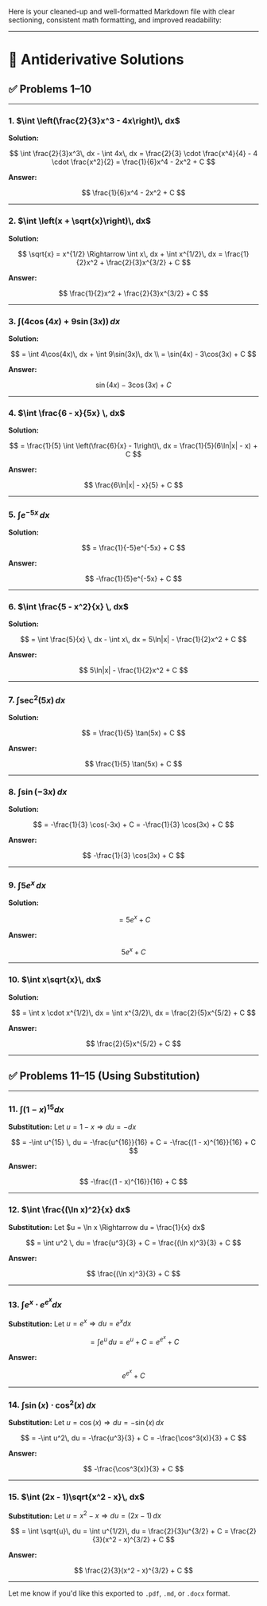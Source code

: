Here is your cleaned-up and well-formatted Markdown file with clear sectioning, consistent math formatting, and improved readability:

---

# 📘 Antiderivative Solutions

## ✅ Problems 1–10

---

### 1. $\int \left(\frac{2}{3}x^3 - 4x\right)\, dx$

**Solution:**

$$
\int \frac{2}{3}x^3\, dx - \int 4x\, dx = \frac{2}{3} \cdot \frac{x^4}{4} - 4 \cdot \frac{x^2}{2} = \frac{1}{6}x^4 - 2x^2 + C
$$

**Answer:**

$$
\frac{1}{6}x^4 - 2x^2 + C
$$

---

### 2. $\int \left(x + \sqrt{x}\right)\, dx$

**Solution:**

$$
\sqrt{x} = x^{1/2} \Rightarrow \int x\, dx + \int x^{1/2}\, dx = \frac{1}{2}x^2 + \frac{2}{3}x^{3/2} + C
$$

**Answer:**

$$
\frac{1}{2}x^2 + \frac{2}{3}x^{3/2} + C
$$

---

### 3. $\int \left(4\cos(4x) + 9\sin(3x)\right)\, dx$

**Solution:**

$$
= \int 4\cos(4x)\, dx + \int 9\sin(3x)\, dx \\
= \sin(4x) - 3\cos(3x) + C
$$

**Answer:**

$$
\sin(4x) - 3\cos(3x) + C
$$

---

### 4. $\int \frac{6 - x}{5x} \, dx$

**Solution:**

$$
= \frac{1}{5} \int \left(\frac{6}{x} - 1\right)\, dx = \frac{1}{5}(6\ln|x| - x) + C
$$

**Answer:**

$$
\frac{6\ln|x| - x}{5} + C
$$

---

### 5. $\int e^{-5x}\, dx$

**Solution:**

$$
= \frac{1}{-5}e^{-5x} + C
$$

**Answer:**

$$
-\frac{1}{5}e^{-5x} + C
$$

---

### 6. $\int \frac{5 - x^2}{x} \, dx$

**Solution:**

$$
= \int \frac{5}{x} \, dx - \int x\, dx = 5\ln|x| - \frac{1}{2}x^2 + C
$$

**Answer:**

$$
5\ln|x| - \frac{1}{2}x^2 + C
$$

---

### 7. $\int \sec^2(5x)\, dx$

**Solution:**

$$
= \frac{1}{5} \tan(5x) + C
$$

**Answer:**

$$
\frac{1}{5} \tan(5x) + C
$$

---

### 8. $\int \sin(-3x)\, dx$

**Solution:**

$$
= -\frac{1}{3} \cos(-3x) + C = -\frac{1}{3} \cos(3x) + C
$$

**Answer:**

$$
-\frac{1}{3} \cos(3x) + C
$$

---

### 9. $\int 5e^x\, dx$

**Solution:**

$$
= 5e^x + C
$$

**Answer:**

$$
5e^x + C
$$

---

### 10. $\int x\sqrt{x}\, dx$

**Solution:**

$$
= \int x \cdot x^{1/2}\, dx = \int x^{3/2}\, dx = \frac{2}{5}x^{5/2} + C
$$

**Answer:**

$$
\frac{2}{5}x^{5/2} + C
$$

---

## ✅ Problems 11–15 (Using Substitution)

---

### 11. $\int (1 - x)^{15} dx$

**Substitution:** Let $u = 1 - x \Rightarrow du = -dx$

$$
= -\int u^{15} \, du = -\frac{u^{16}}{16} + C = -\frac{(1 - x)^{16}}{16} + C
$$

**Answer:**

$$
-\frac{(1 - x)^{16}}{16} + C
$$

---

### 12. $\int \frac{(\ln x)^2}{x} dx$

**Substitution:** Let $u = \ln x \Rightarrow du = \frac{1}{x} dx$

$$
= \int u^2 \, du = \frac{u^3}{3} + C = \frac{(\ln x)^3}{3} + C
$$

**Answer:**

$$
\frac{(\ln x)^3}{3} + C
$$

---

### 13. $\int e^x \cdot e^{e^x} dx$

**Substitution:** Let $u = e^x \Rightarrow du = e^x dx$

$$
= \int e^u \, du = e^u + C = e^{e^x} + C
$$

**Answer:**

$$
e^{e^x} + C
$$

---

### 14. $\int \sin(x) \cdot \cos^2(x)\, dx$

**Substitution:** Let $u = \cos(x) \Rightarrow du = -\sin(x)\, dx$

$$
= -\int u^2\, du = -\frac{u^3}{3} + C = -\frac{\cos^3(x)}{3} + C
$$

**Answer:**

$$
-\frac{\cos^3(x)}{3} + C
$$

---

### 15. $\int (2x - 1)\sqrt{x^2 - x}\, dx$

**Substitution:** Let $u = x^2 - x \Rightarrow du = (2x - 1)\, dx$

$$
= \int \sqrt{u}\, du = \int u^{1/2}\, du = \frac{2}{3}u^{3/2} + C = \frac{2}{3}(x^2 - x)^{3/2} + C
$$

**Answer:**

$$
\frac{2}{3}(x^2 - x)^{3/2} + C
$$

---

Let me know if you'd like this exported to `.pdf`, `.md`, or `.docx` format.

